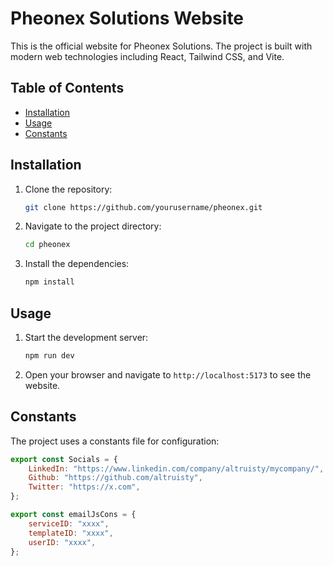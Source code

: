 # Pheonex Solutions Website

This is the official website for Pheonex Solutions. The project is built with modern web technologies including React, Tailwind CSS, and Vite.

## Table of Contents

-   [Installation](#installation)
-   [Usage](#usage)
-   [Constants](#constants)

## Installation

1. Clone the repository:

    ```bash
    git clone https://github.com/yourusername/pheonex.git
    ```

2. Navigate to the project directory:

    ```bash
    cd pheonex
    ```

3. Install the dependencies:

    ```bash
    npm install
    ```

## Usage

1. Start the development server:

    ```bash
    npm run dev
    ```

2. Open your browser and navigate to `http://localhost:5173` to see the website.

## Constants

The project uses a constants file for configuration:

```javascript
export const Socials = {
    LinkedIn: "https://www.linkedin.com/company/altruisty/mycompany/",
    Github: "https://github.com/altruisty",
    Twitter: "https://x.com",
};

export const emailJsCons = {
    serviceID: "xxxx",
    templateID: "xxxx",
    userID: "xxxx",
};
```
